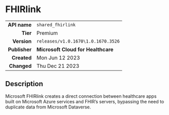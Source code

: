 # FHIRlink
| | |
|-:|-|
|**API name**|`shared_fhirlink`|
|**Tier**|Premium|
|**Version**|`releases/v1.0.1670\1.0.1670.3526`|
|**Publisher**|**Microsoft Cloud for Healthcare**|
|**Created**|Mon Jun 12 2023|
|**Changed**|Thu Dec 21 2023|

## Description
Microsoft FHIRlink creates a direct connection between healthcare apps built on Microsoft Azure services and FHIR’s servers, bypassing the need to duplicate data from Microsoft Dataverse.

